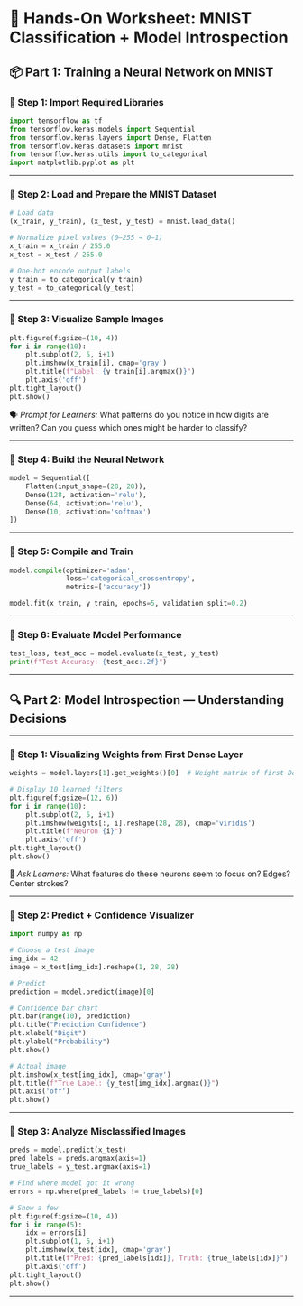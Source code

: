 # 📝 Hands-On Worksheet: MNIST Classification + Model Introspection  

## 📦 Part 1: Training a Neural Network on MNIST

### 🔹 Step 1: Import Required Libraries

```python
import tensorflow as tf
from tensorflow.keras.models import Sequential
from tensorflow.keras.layers import Dense, Flatten
from tensorflow.keras.datasets import mnist
from tensorflow.keras.utils import to_categorical
import matplotlib.pyplot as plt
```

---

### 🔹 Step 2: Load and Prepare the MNIST Dataset

```python
# Load data
(x_train, y_train), (x_test, y_test) = mnist.load_data()

# Normalize pixel values (0–255 → 0–1)
x_train = x_train / 255.0
x_test = x_test / 255.0

# One-hot encode output labels
y_train = to_categorical(y_train)
y_test = to_categorical(y_test)
```

---

### 🔹 Step 3: Visualize Sample Images

```python
plt.figure(figsize=(10, 4))
for i in range(10):
    plt.subplot(2, 5, i+1)
    plt.imshow(x_train[i], cmap='gray')
    plt.title(f"Label: {y_train[i].argmax()}")
    plt.axis('off')
plt.tight_layout()
plt.show()
```

🗣️ *Prompt for Learners:* What patterns do you notice in how digits are written? Can you guess which ones might be harder to classify?

---

### 🔹 Step 4: Build the Neural Network

```python
model = Sequential([
    Flatten(input_shape=(28, 28)),
    Dense(128, activation='relu'),
    Dense(64, activation='relu'),
    Dense(10, activation='softmax')
])
```

---

### 🔹 Step 5: Compile and Train

```python
model.compile(optimizer='adam',
              loss='categorical_crossentropy',
              metrics=['accuracy'])

model.fit(x_train, y_train, epochs=5, validation_split=0.2)
```

---

### 🔹 Step 6: Evaluate Model Performance

```python
test_loss, test_acc = model.evaluate(x_test, y_test)
print(f"Test Accuracy: {test_acc:.2f}")
```

---

## 🔍 Part 2: Model Introspection — Understanding Decisions  

---

### 🔹 Step 1: Visualizing Weights from First Dense Layer

```python
weights = model.layers[1].get_weights()[0]  # Weight matrix of first Dense layer

# Display 10 learned filters
plt.figure(figsize=(12, 6))
for i in range(10):
    plt.subplot(2, 5, i+1)
    plt.imshow(weights[:, i].reshape(28, 28), cmap='viridis')
    plt.title(f"Neuron {i}")
    plt.axis('off')
plt.tight_layout()
plt.show()
```

💬 *Ask Learners:* What features do these neurons seem to focus on? Edges? Center strokes?

---

### 🔹 Step 2: Predict + Confidence Visualizer

```python
import numpy as np

# Choose a test image
img_idx = 42
image = x_test[img_idx].reshape(1, 28, 28)

# Predict
prediction = model.predict(image)[0]

# Confidence bar chart
plt.bar(range(10), prediction)
plt.title("Prediction Confidence")
plt.xlabel("Digit")
plt.ylabel("Probability")
plt.show()

# Actual image
plt.imshow(x_test[img_idx], cmap='gray')
plt.title(f"True Label: {y_test[img_idx].argmax()}")
plt.axis('off')
plt.show()
```

---

### 🔹 Step 3: Analyze Misclassified Images

```python
preds = model.predict(x_test)
pred_labels = preds.argmax(axis=1)
true_labels = y_test.argmax(axis=1)

# Find where model got it wrong
errors = np.where(pred_labels != true_labels)[0]

# Show a few
plt.figure(figsize=(10, 4))
for i in range(5):
    idx = errors[i]
    plt.subplot(1, 5, i+1)
    plt.imshow(x_test[idx], cmap='gray')
    plt.title(f"Pred: {pred_labels[idx]}, Truth: {true_labels[idx]}")
    plt.axis('off')
plt.tight_layout()
plt.show()
```

---
